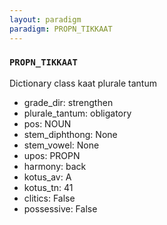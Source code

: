 ```yaml
---
layout: paradigm
paradigm: PROPN_TIKKAAT
---
```

### ` PROPN_TIKKAAT `

Dictionary class kaat plurale tantum
* grade_dir: strengthen
* plurale_tantum: obligatory
* pos: NOUN
* stem_diphthong: None
* stem_vowel: None
* upos: PROPN
* harmony: back
* kotus_av: A
* kotus_tn: 41
* clitics: False
* possessive: False
